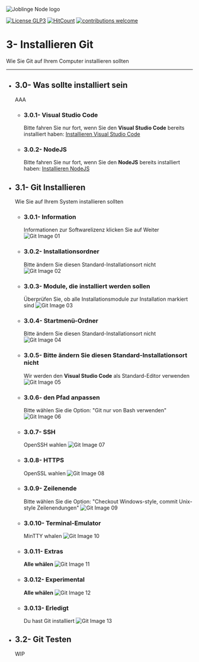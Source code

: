 ![Joblinge Node logo](pics/logo_joblinge_node.png?raw=true "Joblinge Node logo")

[![License GLP3](https://img.shields.io/badge/license-GPL3-red.svg)](LICENSE.md)
[![HitCount](http://hits.dwyl.io/fejao/joblinge_install/git.svg)](http://hits.dwyl.io/fejao/joblinge_install/git)
[![contributions welcome](https://img.shields.io/badge/contributions-welcome-brightgreen.svg?style=flat)](https://github.com/fejao/joblinge_install/issues)

3- Installieren Git
===============
Wie Sie Git auf Ihrem Computer installieren sollten
_____________________________________________

- ## 3.0- Was sollte installiert sein
  AAA

  - ### 3.0.1- Visual Studio Code
    Bitte fahren Sie nur fort, wenn Sie den **Visual Studio Code** bereits installiert haben:
    [Installieren Visual Studio Code](../vsc/README.md)

  - ### 3.0.2- NodeJS
    Bitte fahren Sie nur fort, wenn Sie den **NodeJS** bereits installiert haben:
    [Installieren NodeJS](../node/README.md)

- ## 3.1- Git Installieren
    Wie Sie auf Ihrem System installieren sollten

  - ### 3.0.1- Information
    Informationen zur Softwarelizenz klicken Sie auf Weiter
    ![Git Image 01](pics/Install_Git_01.PNG?raw=true "Git Image 01")

  - ### 3.0.2- Installationsordner
    Bitte ändern Sie diesen Standard-Installationsort nicht
    ![Git Image 02](pics/Install_Git_02.PNG?raw=true "Git Image 02")

  - ### 3.0.3- Module, die installiert werden sollen
    Überprüfen Sie, ob alle Installationsmodule zur Installation markiert sind
    ![Git Image 03](pics/Install_Git_03.PNG?raw=true "Git Image 03")

  - ### 3.0.4- Startmenü-Ordner
    Bitte ändern Sie diesen Standard-Installationsort nicht
    ![Git Image 04](pics/Install_Git_04.PNG?raw=true "Git Image 04")

  - ### 3.0.5- Bitte ändern Sie diesen Standard-Installationsort nicht
    Wir werden den **Visual Studio Code** als Standard-Editor verwenden
    ![Git Image 05](pics/Install_Git_05.PNG?raw=true "Git Image 05")

  - ### 3.0.6- den Pfad anpassen
    Bitte wählen Sie die Option: "Git nur von Bash verwenden"
    ![Git Image 06](pics/Install_Git_06.PNG?raw=true "Git Image 06")

  - ### 3.0.7- SSH
    OpenSSH wahlen
    ![Git Image 07](pics/Install_Git_07.PNG?raw=true "Git Image 07")

  - ### 3.0.8- HTTPS
    OpenSSL wahlen
    ![Git Image 08](pics/Install_Git_08.PNG?raw=true "Git Image 08")

  - ### 3.0.9- Zeilenende
    Bitte wählen Sie die Option: "Checkout Windows-style, commit Unix-style Zeilenendungen"
    ![Git Image 09](pics/Install_Git_09.PNG?raw=true "Git Image 09")

  - ### 3.0.10- Terminal-Emulator
    MinTTY whalen
    ![Git Image 10](pics/Install_Git_10.PNG?raw=true "Git Image 10")

  - ### 3.0.11- Extras
    **Alle whälen**
    ![Git Image 11](pics/Install_Git_11.PNG?raw=true "Git Image 11")

  - ### 3.0.12- Experimental
    **Alle whälen**
    ![Git Image 12](pics/Install_Git_12.PNG?raw=true "Git Image 12")

  - ### 3.0.13- Erledigt
    Du hast Git installiert
    ![Git Image 13](pics/Install_Git_13.PNG?raw=true "Git Image 13")

- ## 3.2- Git Testen
  WIP
